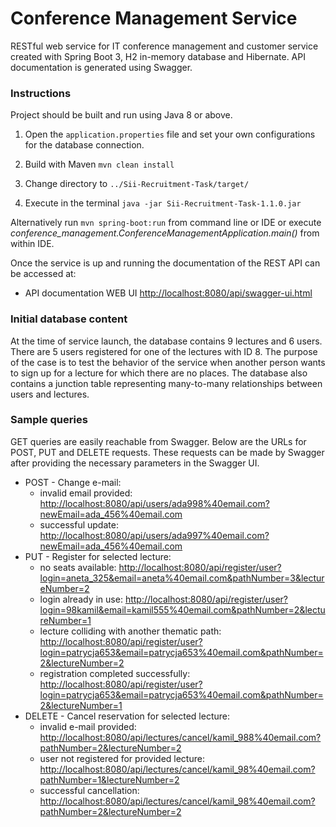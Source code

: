 
# Conference Management Service

RESTful web service for IT conference management and customer service created with Spring Boot 3, H2 in-memory database and Hibernate. API documentation is generated using Swagger.



### Instructions

Project should be built and run using Java 8 or above.

1. Open the `application.properties` file and set your own configurations for the database connection.

2. Build with Maven ```mvn clean install```

3. Change directory to ```../Sii-Recruitment-Task/target/```

4. Execute in the terminal ```java -jar Sii-Recruitment-Task-1.1.0.jar ```

Alternatively run ```mvn spring-boot:run``` from command line or IDE or execute *conference_management.ConferenceManagementApplication.main()* from within IDE.

Once the service is up and running the documentation of the REST API can be accessed at:

* API documentation WEB UI [http://localhost:8080/api/swagger-ui.html](http://localhost:8080/swagger-ui.html)



### Initial database content
At the time of service launch, the database contains 9 lectures and 6 users. There are 5 users registered for one of the lectures with ID 8. The purpose of the case is to test the behavior of the service when another person wants to sign up for a lecture for which there are no places.
The database also contains a junction table representing many-to-many relationships between users and lectures.


### Sample queries
GET queries are easily reachable from Swagger.
Below are the URLs for POST, PUT and DELETE requests. These requests can be made by Swagger after providing the necessary parameters in the Swagger UI.
* POST - Change e-mail:
  * invalid email provided: [http://localhost:8080/api/users/ada998%40email.com?newEmail=ada_456%40email.com](http://localhost:8080/api/users/ada998%40email.com?newEmail=ada_456%40email.com)
  * successful update: [http://localhost:8080/api/users/ada997%40email.com?newEmail=ada_456%40email.com](http://localhost:8080/api/users/ada997%40email.com?newEmail=ada_456%40email.com)
* PUT - Register for selected lecture:
  * no seats available: [http://localhost:8080/api/register/user?login=aneta_325&email=aneta%40email.com&pathNumber=3&lectureNumber=2](http://localhost:8080/api/register/user?login=aneta_325&email=aneta%40email.com&pathNumber=3&lectureNumber=2)
  * login already in use: [http://localhost:8080/api/register/user?login=98kamil&email=kamil555%40email.com&pathNumber=2&lectureNumber=1](http://localhost:8080/api/register/user?login=98kamil&email=kamil555%40email.com&pathNumber=2&lectureNumber=1)
  * lecture colliding with another thematic path: [http://localhost:8080/api/register/user?login=patrycja653&email=patrycja653%40email.com&pathNumber=2&lectureNumber=2](http://localhost:8080/api/register/user?login=patrycja653&email=patrycja653%40email.com&pathNumber=2&lectureNumber=2)
  * registration completed successfully: [http://localhost:8080/api/register/user?login=patrycja653&email=patrycja653%40email.com&pathNumber=2&lectureNumber=1](http://localhost:8080/api/register/user?login=patrycja653&email=patrycja653%40email.com&pathNumber=2&lectureNumber=1)
* DELETE - Cancel reservation for selected lecture:
  * invalid e-mail provided: [http://localhost:8080/api/lectures/cancel/kamil_988%40email.com?pathNumber=2&lectureNumber=2](http://localhost:8080/api/lectures/cancel/kamil_988%40email.com?pathNumber=2&lectureNumber=2)
  * user not registered for provided lecture: [http://localhost:8080/api/lectures/cancel/kamil_98%40email.com?pathNumber=1&lectureNumber=2](http://localhost:8080/api/lectures/cancel/kamil_98%40email.com?pathNumber=1&lectureNumber=2)
  * successful cancellation: [http://localhost:8080/api/lectures/cancel/kamil_98%40email.com?pathNumber=2&lectureNumber=2](http://localhost:8080/api/lectures/cancel/kamil_98%40email.com?pathNumber=2&lectureNumber=2)
